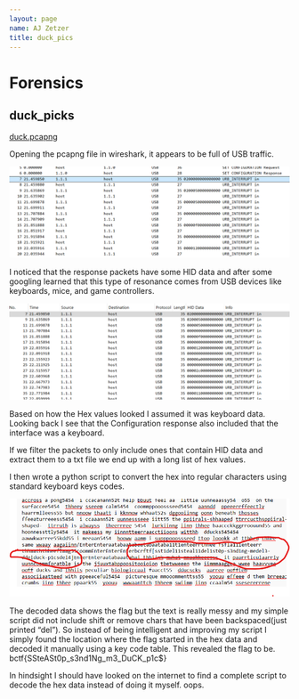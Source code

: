 ```yaml
---
layout: page
name: AJ Zetzer
title: duck_pics
---
```

<h1>Forensics</h1>
<h2>duck_picks</h2>

[duck.pcapng](_chall_files%2Fduck.pcapng)

Opening the pcapng file in wireshark, it appears to be full of USB traffic.


![plot](_images/ducks/duck1.png)

I noticed that the response packets have some HID data and after some googling learned that this type of resonance comes from USB devices like keyboards, mice, and game controllers.

![plot](_images/ducks/duck2.png)


Based on how the Hex values looked I assumed it was keyboard data. Looking back I see that the Configuration response also included that the interface was a keyboard.

If we filter the packets to only include ones that contain HID data and extract them to a txt file we end up with a long list of hex values.

I then wrote a python script to convert the hex into regular characters using standard keyboard keys codes.

![plot](_images/ducks/duck3.png)

The decoded data shows the flag but the text is really messy and my simple script did not include shift or remove chars that have been backspaced(just printed “del”). So instead of being intelligent and improving my script I simply found the location where the flag started in the hex data and decoded it manually using a key code table. This revealed the flag to be.
bctf{SSteASt0p_s3nd1Ng_m3_DuCK_p1c$}

In hindsight I should have looked on the internet to find a complete script to decode the hex data instead of doing it myself. oops.
